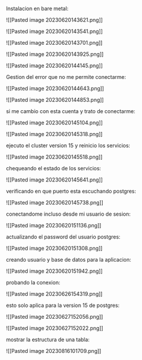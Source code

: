 Instalacion en bare metal:

![[Pasted image 20230620143621.png]]

![[Pasted image 20230620143541.png]]

![[Pasted image 20230620143701.png]]

![[Pasted image 20230620143925.png]]

![[Pasted image 20230620144145.png]]

Gestion del error que no me permite conectarme:

![[Pasted image 20230620144643.png]]

![[Pasted image 20230620144853.png]]

si me cambio con esta cuenta y trato de conectarme:

![[Pasted image 20230620145104.png]]

![[Pasted image 20230620145318.png]]

ejecuto el cluster version 15 y reinicio los servicios:

![[Pasted image 20230620145518.png]]

chequeando el estado de los servicios:

![[Pasted image 20230620145641.png]]


verificando en que puerto esta escuchando postgres:

![[Pasted image 20230620145738.png]]

conectandome incluso desde mi usuario de sesion:

![[Pasted image 20230620151136.png]]

actualizando el password del usuario postgres:

![[Pasted image 20230620151308.png]]

creando usuario y base de datos para la aplicacion:

![[Pasted image 20230620151942.png]]

probando la conexion:

![[Pasted image 20230626154319.png]]

esto solo aplica para la version 15 de postgres:

![[Pasted image 20230627152056.png]]

![[Pasted image 20230627152022.png]]

mostrar la estructura de una tabla:

![[Pasted image 20230816101709.png]]

